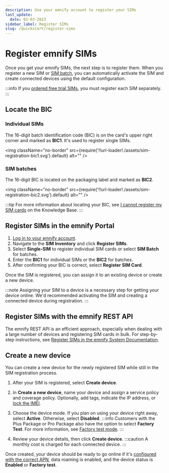 ```yaml
---
description: Use your emnify account to register your SIMs
last_update: 
  date: 01-03-2023
sidebar_label: Register SIMs
slug: /quickstart/register-sims
---
```


# Register emnify SIMs

Once you get your emnify SIMs, the next step is to register them.
When you register a new SIM or [SIM batch](/glossary#sim-batch), you can automatically activate the SIM and create connected devices using the default configuration.

:::info
If you [ordered free trial SIMs](/quickstart#order-free-trial-sims), you must register each SIM separately.
:::

## Locate the BIC

### Individual SIMs

The 16-digit batch identification code (BIC) is on the card's upper right corner and marked as **BIC1**.
It's used to register single SIMs.

<img
  className="no-border"
  src={require('!!url-loader!./assets/sim-registration-bic1.svg').default}
  alt=""
/>

### SIM batches

The 16-digit BIC is located on the packaging label and marked as **BIC2**.

<img
  className="no-border"
  src={require('!!url-loader!./assets/sim-registration-bic2.svg').default}
  alt=""
/>

:::tip
For more information about locating your BIC, see [I cannot register my SIM cards](https://support.emnify.com/hc/en-us/articles/360019254640-I-cannot-register-my-SIM-cards-The-BIC-code-is-invalid-or-I-do-not-have-a-BIC-code) on the Knowledge Base.
:::

## Register SIMs in the emnify Portal

1. [Log in to your emnify account](https://portal.emnify.com/sign).  
1. Navigate to the **SIM Inventory** and click **Register SIMs**.
1. Select **Single-SIM** to register individual SIM cards or select **SIM Batch** for batches.
1. Enter the **BIC1** for individual SIMs or the **BIC2** for batches.
1. After confirming your BIC is correct, select **Register SIM Card**.

Once the SIM is registered, you can assign it to an existing device or create a new device.

:::note
Assigning your SIM to a device is a necessary step for getting your device online.
We'd recommended activating the SIM and creating a connected device during registration.
:::

## Register SIMs with the emnify REST API

The emnify REST API is an efficient approach, especially when dealing with a large number of devices and registering SIM cards in bulk.
For step-by-step instructions, see [Register SIMs in the emnify System Documentation](https://cdn.emnify.net/api/doc/register-sims.html).

## Create a new device

You can create a new device for the newly registered SIM while still in the SIM registration process.

1. After your SIM is registered, select **Create device**.
1. In **Create a new device**, name your device and assign a service policy and coverage policy.
Optionally, add tags, indicate the IP address, or [lock the IMEI](/services/security#imei-lock).
1. Choose the device mode.
If you plan on using your device right away, select **Active**.
Otherwise, select **Disabled**.
:::info
Customers with the Plus Package or Pro Package also have the option to select **Factory Test**.
For more information, see [Factory test mode](/services/factory-test-mode).
:::

1. Review your device details, then click **Create device**.
:::caution
A monthly cost is charged for each connected device.
:::

Once created, your device should be ready to go online if it's [configured with the correct APN](/apn-configuration), data roaming is enabled, and the device status is **Enabled** or **Factory test**.
